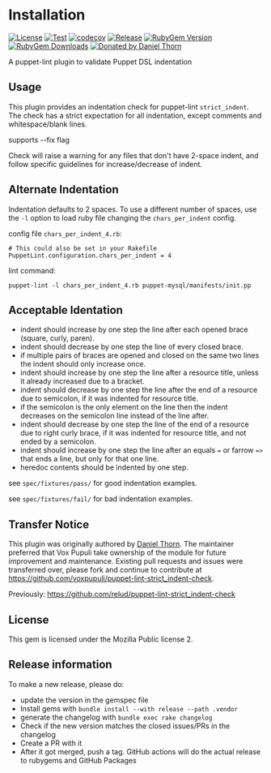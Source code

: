 # Installation

[![License](https://img.shields.io/github/license/voxpupuli/puppet-lint-strict_indent-check.svg)](https://github.com/voxpupuli/puppet-lint-strict_indent-check/blob/master/LICENSE)
[![Test](https://github.com/voxpupuli/puppet-lint-strict_indent-check/actions/workflows/test.yml/badge.svg)](https://github.com/voxpupuli/puppet-lint-strict_indent-check/actions/workflows/test.yml)
[![codecov](https://codecov.io/gh/voxpupuli/puppet-lint-strict_indent-check/branch/master/graph/badge.svg?token=Mypkl78hvK)](https://codecov.io/gh/voxpupuli/puppet-lint-strict_indent-check)
[![Release](https://github.com/voxpupuli/puppet-lint-strict_indent-check/actions/workflows/release.yml/badge.svg)](https://github.com/voxpupuli/puppet-lint-strict_indent-check/actions/workflows/release.yml)
[![RubyGem Version](https://img.shields.io/gem/v/puppet-lint-strict_indent-check.svg)](https://rubygems.org/gems/puppet-lint-strict_indent-check)
[![RubyGem Downloads](https://img.shields.io/gem/dt/puppet-lint-strict_indent-check.svg)](https://rubygems.org/gems/puppet-lint-strict_indent-check)
[![Donated by Daniel Thorn](https://img.shields.io/badge/donated%20by-Daniel%20Thorn-fb7047.svg)](#transfer-notice)

A puppet-lint plugin to validate Puppet DSL indentation

## Usage

This plugin provides an indentation check for puppet-lint `strict_indent`. The check has a strict expectation for all indentation, except comments and whitespace/blank lines.

supports --fix flag

Check will raise a warning for any files that don't have 2-space indent, and follow specific guidelines for increase/decrease of indent.

## Alternate Indentation

Indentation defaults to 2 spaces. To use a different number of spaces, use the `-l` option to load ruby file changing the `chars_per_indent` config.

config file `chars_per_indent_4.rb`:
```
# This could also be set in your Rakefile
PuppetLint.configuration.chars_per_indent = 4
```

lint command:
```
puppet-lint -l chars_per_indent_4.rb puppet-mysql/manifests/init.pp
```

## Acceptable Identation

* indent should increase by one step the line after each opened brace (square, curly, paren).
* indent should decrease by one step the line of every closed brace.
* if multiple pairs of braces are opened and closed on the same two lines the indent should only increase once.
* indent should increase by one step the line after a resource title, unless it already increased due to a bracket.
* indent should decrease by one step the line after the end of a resource due to semicolon, if it was indented for resource title.
* if the semicolon is the only element on the line then the indent decreases on the semicolon line instead of the line after.
* indent should decrease by one step the line of the end of a resource due to right curly brace, if it was indented for resource title, and not ended by a semicolon.
* indent should increase by one step the line after an equals `=` or farrow `=>` that ends a line, but only for that one line.
* heredoc contents should be indented by one step.

see `spec/fixtures/pass/` for good indentation examples.

see `spec/fixtures/fail/` for bad indentation examples.

## Transfer Notice

This plugin was originally authored by [Daniel Thorn](https://github.com/relud).
The maintainer preferred that Vox Pupuli take ownership of the module for future improvement and maintenance.
Existing pull requests and issues were transferred over, please fork and continue to contribute at https://github.com/voxpupuli/puppet-lint-strict_indent-check.

Previously: https://github.com/relud/puppet-lint-strict_indent-check

## License

This gem is licensed under the Mozilla Public license 2.


## Release information

To make a new release, please do:
* update the version in the gemspec file
* Install gems with `bundle install --with release --path .vendor`
* generate the changelog with `bundle exec rake changelog`
* Check if the new version matches the closed issues/PRs in the changelog
* Create a PR with it
* After it got merged, push a tag. GitHub actions will do the actual release to rubygems and GitHub Packages
